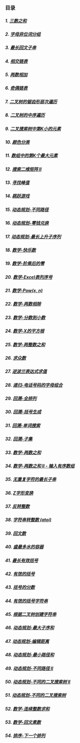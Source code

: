 ### 目录

##### 1.  [三数之和](https://github.com/baishi6582/wns/blob/master/java/src/com/woniu/leetcode/threeNumAdd.java "三数之和")
##### 2. [字母异位词分组](https://github.com/baishi6582/wns/blob/master/java/src/com/woniu/leetcode/GroupAnagrams.java "字母异位词分组")
##### 3. [最长回文子串](https://github.com/baishi6582/wns/blob/master/java/src/com/woniu/leetcode/LongestPalindromicSubstring%20.java "最长回文子串")
##### 4. [相交链表](https://github.com/baishi6582/wns/blob/master/java/src/com/woniu/leetcode/IntersectionOfTwoLinkedLists.java "相交链表")
##### 5. [两数相加](https://github.com/baishi6582/wns/blob/master/java/src/com/woniu/leetcode/AddTwoNumbers.java "两数相加")
##### 6. [奇偶链表](https://github.com/baishi6582/wns/blob/master/java/src/com/woniu/leetcode/OddEvenLinkedList.java "奇偶链表")
##### 7. [二叉树的锯齿形层次遍历](https://github.com/baishi6582/wns/blob/master/java/src/com/woniu/leetcode/BinaryTreeZigzagLevelOrderTraversal.java "二叉树的锯齿形层次遍历")
##### 8. [二叉树的中序遍历](https://github.com/baishi6582/wns/blob/master/java/src/com/woniu/leetcode/BinaryTreeInorderTraversal.java "二叉树的中序遍历")
##### 9. [二叉搜索树中第K小的元素](https://github.com/baishi6582/wns/blob/master/java/src/com/woniu/leetcode/KthSmallestElementInABST.java "二叉搜索树中第K小的元素")
##### 10. [颜色分类](https://github.com/baishi6582/wns/blob/master/java/src/com/woniu/leetcode/SortColors.java "颜色分类")
##### 11. [数组中的第K个最大元素](https://github.com/baishi6582/wns/blob/master/java/src/com/woniu/leetcode/KthLargestElement_In_An_Array.java "数组中的第K个最大元素")
##### 12. [搜索二维矩阵 II](https://github.com/baishi6582/wns/blob/master/java/src/com/woniu/leetcode/Search2DMatrix_II.java "搜索二维矩阵 II")
##### 13. [寻找峰值](https://github.com/baishi6582/wns/blob/master/java/src/com/woniu/leetcode/FindPeakElement.java "寻找峰值")
##### 14. [跳跃游戏](https://github.com/baishi6582/wns/blob/master/java/src/com/woniu/leetcode/JumpGame.java "跳跃游戏")
##### 15. [动态规划-不同路径](https://github.com/baishi6582/wns/blob/master/java/src/com/woniu/leetcode/UniquePaths.java "动态规划-不同路径")
##### 16. [动态规划-零钱兑换](https://github.com/baishi6582/wns/blob/master/java/src/com/woniu/leetcode/CoinChange.java "动态规划-零钱兑换")
##### 17. [动态规划-最长上升子序列](https://github.com/baishi6582/wns/blob/master/java/src/com/woniu/leetcode/LongestIncreasingSubsequence.java "动态规划-最长上升子序列")
##### 18. [数学-快乐数](https://github.com/baishi6582/wns/blob/master/java/src/com/woniu/leetcode/HappyNumber.java "数学-快乐数")
##### 19. [数学-阶乘后的零](https://github.com/baishi6582/wns/blob/master/java/src/com/woniu/leetcode/FactorialTrailingZeroes.java "数学-阶乘后的零")
##### 20. [数学-Excel表列序号](https://github.com/baishi6582/wns/blob/master/java/src/com/woniu/leetcode/ExcelSheetColumnNumber.java "数学-Excel表列序号")
##### 21. [数学-Pow(x, n)](https://github.com/baishi6582/wns/blob/master/java/src/com/woniu/leetcode/Pow.java "- 数学-Pow(x, n)")
##### 22. [数学-两数相除](https://github.com/baishi6582/wns/blob/master/java/src/com/woniu/leetcode/DivideTwoIntegers.java "数学-两数相除")
##### 23. [数学-分数到小数](https://github.com/baishi6582/wns/blob/master/java/src/com/woniu/leetcode/FractionToRecurringDecimal.java "数学-分数到小数")
##### 24. [数学-X的平方根](https://github.com/baishi6582/wns/blob/master/java/src/com/woniu/leetcode/Sqrt.java "数学-X的平方根")
##### 25. [数学-两整数之和](https://github.com/baishi6582/wns/commit/f789a11ec2179965ad55fd8992801b25329f147e "数学-两整数之和")
##### 26. [求众数](https://github.com/baishi6582/wns/blob/master/java/src/com/woniu/leetcode/MajorityElement.java "求众数")
##### 27. [逆波兰表达式求值](https://github.com/baishi6582/wns/blob/master/java/src/com/woniu/leetcode/EvaluateReversePolishNotation.java "逆波兰表达式求值")
##### 28. [递归-电话号码的字母组合](https://github.com/baishi6582/wns/blob/master/java/src/com/woniu/leetcode/LetterCombinations_of_a_PhoneNumber.java "递归-电话号码的字母组合")
##### 29. [回溯-全排列](https://github.com/baishi6582/wns/blob/master/java/src/com/woniu/leetcode/Permutations.java "回溯-全排列")
##### 30. [回溯-括号生成](https://github.com/baishi6582/wns/blob/master/java/src/com/woniu/leetcode/GenerateParentheses.java "回溯-括号生成")
##### 31. [回溯-单词搜索](https://github.com/baishi6582/wns/blob/master/java/src/com/woniu/leetcode/WordSearch.java "回溯-单词搜索")
##### 32. [回溯-子集](https://github.com/baishi6582/wns/blob/master/java/src/com/woniu/leetcode/20180905/Subsets.java "回溯-子集")
##### 33. [数学-两数之和](https://github.com/baishi6582/wns/blob/master/java/src/com/woniu/leetcode/20180905/TwoSum.java "数学-两数之和")
##### 34. [数学-两数之和 II - 输入有序数组](https://github.com/baishi6582/wns/blob/master/java/src/com/woniu/leetcode/20180905/TwoSum2.java " 数学-两数之和 II - 输入有序数组")
##### 35. [无重复字符的最长子串](https://github.com/baishi6582/wns/blob/master/java/src/com/woniu/leetcode/20180906/LongestSubstringWithoutRepeatingCharacters.java "无重复字符的最长子串")
##### 36. [Z字形变换 ](https://github.com/baishi6582/wns/blob/master/java/src/com/woniu/leetcode/20180907/ZigZagConversion.java "Z字形变换 ")
##### 37. [反转整数](https://github.com/baishi6582/wns/blob/master/java/src/com/woniu/leetcode/20180907/ReverseInteger.java "反转整数")
##### 38. [字符串转整数 (atoi)](https://github.com/baishi6582/wns/blob/master/java/src/com/woniu/leetcode/20180907/String2Integer.java "字符串转整数 (atoi)")
##### 39. [回文数](https://github.com/baishi6582/wns/blob/master/java/src/com/woniu/leetcode/20180907/PalindromeNumber.java "回文数")
##### 40. [盛最多水的容器](https://github.com/baishi6582/wns/blob/master/java/src/com/woniu/leetcode/20180908/ContainerWithMostWater.java "盛最多水的容器")
##### 41. [最长有效括号](https://github.com/baishi6582/wns/blob/master/java/src/com/woniu/leetcode/20180908/LongestValidParentheses.java "最长有效括号")
##### 42. [有效的括号](https://github.com/baishi6582/wns/blob/master/java/src/com/woniu/leetcode/20180908/ValidParentheses.java "有效的括号")
##### 43. [括号的分数](https://github.com/baishi6582/wns/blob/master/java/src/com/woniu/leetcode/20180909/ScoreOfParentheses.java "括号的分数")
##### 44. [有效的括号字符串](https://github.com/baishi6582/wns/blob/master/java/src/com/woniu/leetcode/20180909/ValidParenthesisString.java "有效的括号字符串")
##### 45. [根据二叉树创建字符串](https://github.com/baishi6582/wns/blob/master/java/src/com/woniu/leetcode/20180909/ConstructStringFfromBinaryTree.java "根据二叉树创建字符串")
##### 46. [动态规划-最大子序和](https://github.com/baishi6582/wns/blob/master/java/src/com/woniu/leetcode/20180909/MaximumSubarray.java "动态规划-最大子序和")
##### 47. [动态规划-编辑距离](https://github.com/baishi6582/wns/blob/master/java/src/com/woniu/leetcode/20180909/EditDistance.java "动态规划-编辑距离")
##### 48. [动态规划-最小路径和](https://github.com/baishi6582/wns/blob/master/java/src/com/woniu/leetcode/20180909/MinimumPathSum.java "动态规划-最小路径和")
##### 49. [动态规划-不同路径 II](https://github.com/baishi6582/wns/blob/master/java/src/com/woniu/leetcode/20180909/UniquePaths2.java "动态规划-不同路径 II")
##### 50. [动态规划-不同的二叉搜索树 II](https://github.com/baishi6582/wns/blob/master/java/src/com/woniu/leetcode/20180910/UniqueBinarySearchTrees2.java "动态规划-不同的二叉搜索树 II")
##### 51. [动态规划-不同的二叉搜索树](https://github.com/baishi6582/wns/blob/master/java/src/com/woniu/leetcode/20180910/UniqueBinarySearchTrees.java "动态规划-不同的二叉搜索树")
##### 52. [数学-连续整数求和](https://github.com/baishi6582/wns/blob/master/java/src/com/woniu/leetcode/20180911/ConsecutiveNumbersSum.java "数学-连续整数求和")
##### 53. [数学-回文素数](https://github.com/baishi6582/wns/blob/master/java/src/com/woniu/leetcode/20180912/PrimePalindrome.java "数学-回文素数")
##### 54. [排序-下一个排列](https://github.com/baishi6582/wns/blob/master/java/src/com/woniu/leetcode/20180912/NextPermutation.java "排序-下一个排列")
